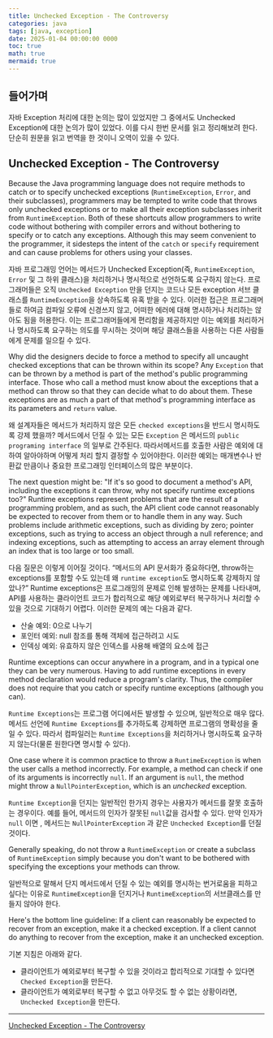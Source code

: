 ```yaml
---
title: Unchecked Exception - The Controversy
categories: java
tags: [java, exception]
date: 2025-01-04 00:00:00 0000
toc: true
math: true
mermaid: true
---
```


## 들어가며

자바 Exception 처리에 대한 논의는 많이 있었지만 그 중에서도 Unchecked Exception에 대한 논의가 많이 있었다.
이를 다시 한번 문서를 읽고 정리해보려 한다. 단순히 원문을 읽고 번역을 한 것이니 오역이 있을 수 있다.

## Unchecked Exception - The Controversy

Because the Java programming language does not require methods to catch or to specify unchecked exceptions (`RuntimeException`, `Error`, and their subclasses), programmers may be tempted to write code that throws only unchecked exceptions or to make all their exception subclasses inherit from `RuntimeException`. Both of these shortcuts allow programmers to write code without bothering with compiler errors and without bothering to specify or to catch any exceptions. Although this may seem convenient to the programmer, it sidesteps the intent of the `catch` or `specify` requirement and can cause problems for others using your classes.

자바 프로그래밍 언어는 메서드가 Unchecked Exception(즉, `RuntimeException`, `Error` 및 그 하위 클래스)을 처리하거나 명시적으로 선언하도록 요구하지 않는다. 프로그래머들은 오직 `Unchecked Exception` 만을 던지는 코드나 모든 exception 서브 클래스를 `RuntimeException`을 상속하도록 유혹 받을 수 있다. 이러한 접근은 프로그래머들로 하여금 컴파일 오류에 신경쓰지 않고, 어떠한 에러에 대해 명시하거나 처리하는 않아도 됨을 허용한다. 이는 프로그래머들에게 편리함을 제공하지만 이는 예외를 처리하거나 명시하도록 요구하는 의도를 무시하는 것이며 해당 클래스들을 사용하는 다른 사람들에게 문제를 일으킬 수 있다.

Why did the designers decide to force a method to specify all uncaught checked exceptions that can be thrown within its scope? Any `Exception` that can be thrown by a method is part of the method's public programming interface. Those who call a method must know about the exceptions that a method can throw so that they can decide what to do about them. These exceptions are as much a part of that method's programming interface as its parameters and `return` value.

왜 설계자들은 메서드가 처리하지 않은 모든 `checked exceptions`을 반드시 명시하도록 강제 했을까? 메서드에서 던질 수 있는 모든 `Exception` 은 메서드의 `public programing interface` 의 일부로 간주된다. 따라서메서드를 호출한 사람은 예외에 대하여 알아야하며 어떻게 처리 할지 결정할 수 있어야한다. 이러한 예외는 매개변수나 반환값 만큼이나 중요한 프로그래밍 인터페이스의 많은 부분이다. 

The next question might be: "If it's so good to document a method's API, including the exceptions it can throw, why not specify runtime exceptions too?" Runtime exceptions represent problems that are the result of a programming problem, and as such, the API client code cannot reasonably be expected to recover from them or to handle them in any way. Such problems include arithmetic exceptions, such as dividing by zero; pointer exceptions, such as trying to access an object through a null reference; and indexing exceptions, such as attempting to access an array element through an index that is too large or too small.

다음 질문은 이렇게 이어질 것이다. “메서드의 API 문서화가 중요하다면, throw하는 exceptions를 포함할 수도 있는데 왜 `runtime exception`도 명시하도록 강제하지 않았나?” Runtime exceptions은 프로그래밍의 문제로 인해 발생하는 문제를 나타내며, API를 사용하는 클라이언트 코드가 합리적으로 해당 예외로부터 복구하거나 처리할 수 있을 것으로 기대하기 어렵다. 이러한 문제의 예는 다음과 같다.

- 산술 예외: 0으로 나누기
- 포인터 예외: null 참조를 통해 객체에 접근하려고 시도
- 인덱싱 예외: 유효하지 않은 인덱스를 사용해 배열의 요소에 접근

Runtime exceptions can occur anywhere in a program, and in a typical one they can be very numerous. Having to add runtime exceptions in every method declaration would reduce a program's clarity. Thus, the compiler does not require that you catch or specify runtime exceptions (although you can).

`Runtime Exceptions`는 프로그램 어디에서든 발생할 수 있으며, 일반적으로 매우 많다. 메서드 선언에 `Runtime Exceptions`를 추가하도록 강제하면 프로그램의 명확성을 줄일 수 있다. 따라서 컴파일러는 `Runtime Exceptions`을 처리하거나 명시하도록 요구하지 않는다(물론 원한다면 명시할 수 있다).

One case where it is common practice to throw a `RuntimeException` is when the user calls a method incorrectly. For example, a method can check if one of its arguments is incorrectly `null`.   If an argument is `null`, the method might throw a `NullPointerException`, which is an *unchecked* exception.

`Runtime Exception`을 던지는 일반적인 한가지 경우는 사용자가 메서드를 잘못 호출하는 경우이다. 예를 들어,  메서드의 인자가 잘못된 `null`값을 검사할 수 있다. 만약 인자가 `null` 이면 , 메서드는 `NullPointerException` 과 같은 `Unchecked Exception`를 던질 것이다.

Generally speaking, do not throw a `RuntimeException` or create a subclass of `RuntimeException` simply because you don't want to be bothered with specifying the exceptions your methods can throw.

일반적으로 말해서 단지 메서드에서 던질 수 있는 예외를 명시하는 번거로움을 피하고 싶다는 이유로  `RuntimeException`을 던지거나 `RuntimeException`의 서브클래스를 만들지 않아야 한다. 

Here's the bottom line guideline: If a client can reasonably be expected to recover from an exception, make it a checked exception. If a client cannot do anything to recover from the exception, make it an unchecked exception.

기본 지침은 아래와 같다.

- 클라이언트가 예외로부터 복구할 수 있을 것이라고 합리적으로 기대할 수 있다면 `Checked Exception`을 만든다.
- 클라이언트가 예외로부터 복구할 수 없고 아무것도 할 수 없는 상황이라면, `Unchecked Exception`을 만든다.

---

[Unchecked Exception - The Controversy](https://docs.oracle.com/javase/tutorial/essential/exceptions/runtime.html)
